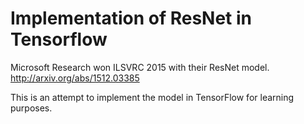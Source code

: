 # Implementation of ResNet in Tensorflow

Microsoft Research won ILSVRC 2015 with their ResNet model.
http://arxiv.org/abs/1512.03385

This is an attempt to implement the model in TensorFlow for learning purposes.


